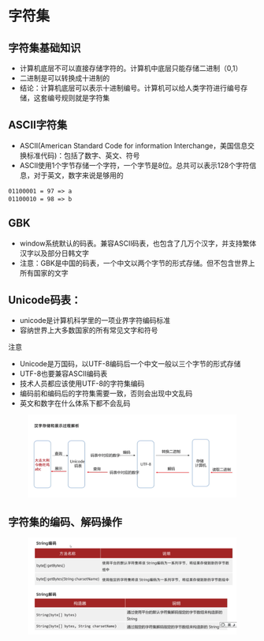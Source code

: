 # 字符集

## 字符集基础知识

* 计算机底层不可以直接存储字符的。计算机中底层只能存储二进制（0,1）
* 二进制是可以转换成十进制的
* 结论：计算机底层可以表示十进制编号。计算机可以给人类字符进行编号存储，这套编号规则就是字符集


## ASCII字符集

* ASCII(American Standard Code for information Interchange，美国信息交换标准代码)：包括了数字、英文、符号
* ASCII使用1个字节存储一个字符，一个字节是8位。总共可以表示128个字符信息，对于英文，数字来说是够用的

```
01100001 = 97 => a
01100010 = 98 => b
```

## GBK

* window系统默认的码表。兼容ASCII码表，也包含了几万个汉字，并支持繁体汉字以及部分日韩文字
* 注意：GBK是中国的码表，一个中文以两个字节的形式存储。但不包含世界上所有国家的文字

## Unicode码表：

* unicode是计算机科学里的一项业界字符编码标准
* 容纳世界上大多数国家的所有常见文字和符号

注意

* Unicode是万国码，以UTF-8编码后一个中文一般以三个字节的形式存储
* UTF-8也要兼容ASCII编码表
* 技术人员都应该使用UTF-8的字符集编码
* 编码前和编码后的字符集需要一致，否则会出现中文乱码
* 英文和数字在什么体系下都不会乱码

<figure><img src="../.gitbook/assets/Screen Shot 2022-11-10 at 10.00.10 PM.png" alt=""><figcaption></figcaption></figure>

## 字符集的编码、解码操作

<figure><img src="../.gitbook/assets/Screen Shot 2022-11-10 at 10.02.42 PM.png" alt=""><figcaption></figcaption></figure>


